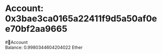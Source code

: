 
Account: 0x3bae3ca0165a22411f9d5a50af0ee70bf2aa9665
===================================================
  
#📜Account  
Balance: 0.9980344604204022 Ether